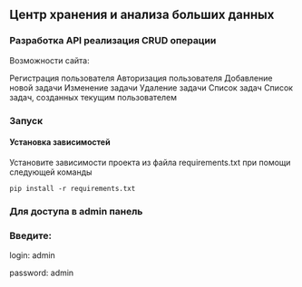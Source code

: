 ## Центр хранения и анализа больших данных

### Разработка API реализация CRUD операции

Возможности сайта:

Регистрация пользователя
Авторизация пользователя
Добавление новой задачи
Изменение задачи
Удаление задачи
Список задач
Список задач, созданных текущим пользователем

### Запуск

#### Установка зависимостей 

Установите зависимости проекта из файла requirements.txt при помощи следующей команды

`pip install -r requirements.txt`

### Для доступа в admin панель

### Введите:

login: admin

password: admin
